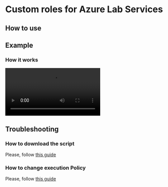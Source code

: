 # Custom roles for Azure Lab Services


## How to use


## Example

### How it works
![How-it-works](https://raw.githubusercontent.com/AngelusGi/PowerShell/master/Azure/Lab%20Services/Custom%20Permission/Screenshots/How-it-works.mp4)

## Troubleshooting

### How to download the script
Please, follow [this guide](https://raw.githubusercontent.com/AngelusGi/PowerShell/master/Others/How%20to%20download%20single%20file%20from%20GitHub)

### How to change execution Policy
Please, follow [this guide](https://raw.githubusercontent.com/AngelusGi/PowerShell/master/Others/Resolve%20errors%20about%20Execution%20Policy)